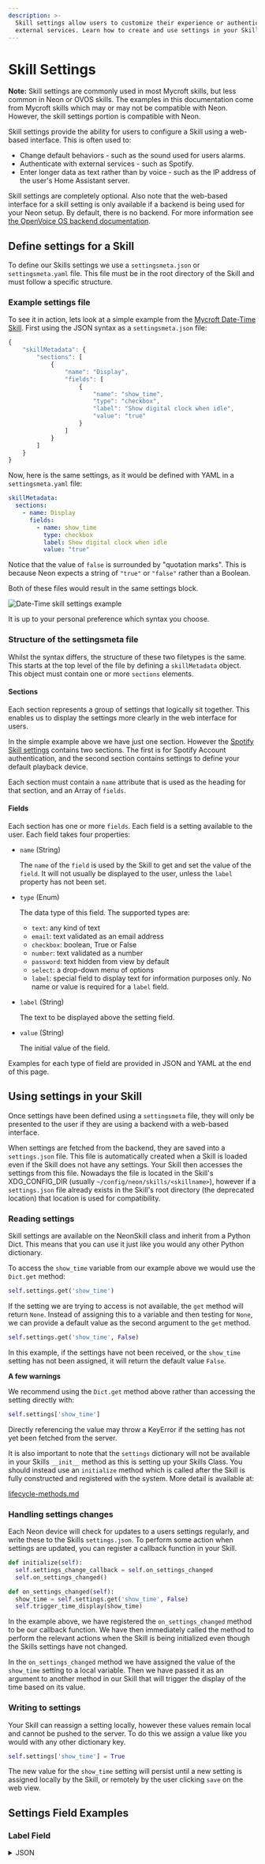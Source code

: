 ```yaml
---
description: >-
  Skill settings allow users to customize their experience or authenticate with
  external services. Learn how to create and use settings in your Skill.
---
```


# Skill Settings

**Note:** Skill settings are commonly used in most Mycroft skills, but less common in Neon or OVOS skills. The examples in this documentation come from Mycroft skills which may or may not be compatible with Neon. However, the skill settings portion is compatible with Neon.

Skill settings provide the ability for users to configure a Skill using a web-based interface. This is often used to:

- Change default behaviors - such as the sound used for users alarms.
- Authenticate with external services - such as Spotify.
- Enter longer data as text rather than by voice - such as the IP address of the user's Home Assistant server.

Skill settings are completely optional. Also note that the web-based interface for a skill setting is only available if a backend is being used for your Neon setup. By default, there is no backend. For more information see [the OpenVoice OS backend documentation](https://openvoiceos.github.io/community-docs/arch_backend/).

## Define settings for a Skill

To define our Skills settings we use a `settingsmeta.json` or `settingsmeta.yaml` file. This file must be in the root directory of the Skill and must follow a specific structure.

### Example settings file

To see it in action, lets look at a simple example from the [Mycroft Date-Time Skill](https://github.com/MycroftAI/skill-date-time). First using the JSON syntax as a `settingsmeta.json` file:

```javascript
{
    "skillMetadata": {
        "sections": [
            {
                "name": "Display",
                "fields": [
                    {
                        "name": "show_time",
                        "type": "checkbox",
                        "label": "Show digital clock when idle",
                        "value": "true"
                    }
                ]
            }
        ]
    }
}
```

Now, here is the same settings, as it would be defined with YAML in a `settingsmeta.yaml` file:

```yaml
skillMetadata:
  sections:
    - name: Display
      fields:
        - name: show_time
          type: checkbox
          label: Show digital clock when idle
          value: "true"
```

Notice that the value of `false` is surrounded by "quotation marks". This is because Neon expects a string of `"true"` or `"false"` rather than a Boolean.

Both of these files would result in the same settings block.

![Date-Time skill settings example](<../../../img/Date-Time-Settings (1).png>)

It is up to your personal preference which syntax you choose.

### Structure of the settingsmeta file

Whilst the syntax differs, the structure of these two filetypes is the same. This starts at the top level of the file by defining a `skillMetadata` object. This object must contain one or more `sections` elements.

#### Sections

Each section represents a group of settings that logically sit together. This enables us to display the settings more clearly in the web interface for users.

In the simple example above we have just one section. However the [Spotify Skill settings](https://github.com/forslund/spotify-skill/blob/19.08/settingsmeta.json) contains two sections. The first is for Spotify Account authentication, and the second section contains settings to define your default playback device.

Each section must contain a `name` attribute that is used as the heading for that section, and an Array of `fields`.

#### Fields

Each section has one or more `fields`. Each field is a setting available to the user. Each field takes four properties:

- `name` (String)

  The `name` of the `field` is used by the Skill to get and set the value of the `field`. It will not usually be displayed to the user, unless the `label` property has not been set.

- `type` (Enum)

  The data type of this field. The supported types are:

  - `text`: any kind of text
  - `email`: text validated as an email address
  - `checkbox`: boolean, True or False
  - `number`: text validated as a number
  - `password`: text hidden from view by default
  - `select`: a drop-down menu of options
  - `label`: special field to display text for information purposes only. No name or value is required for a `label` field.

- `label` (String)

  The text to be displayed above the setting field.

- `value` (String)

  The initial value of the field.

Examples for each type of field are provided in JSON and YAML at the end of this page.

## Using settings in your Skill

Once settings have been defined using a `settingsmeta` file, they will only be presented to the user if they are using a backend with a web-based interface.

When settings are fetched from the backend, they are saved into a `settings.json` file. This file is automatically created when a Skill is loaded even if the Skill does not have any settings. Your Skill then accesses the settings from this file. Nowadays the file is located in the Skill's XDG_CONFIG_DIR (usually `~/config/neon/skills/<skillname>`), however if a `settings.json` file already exists in the Skill's root directory (the deprecated location) that location is used for compatibility.

### Reading settings

Skill settings are available on the NeonSkill class and inherit from a Python Dict. This means that you can use it just like you would any other Python dictionary.

To access the `show_time` variable from our example above we would use the `Dict.get` method:

```python
self.settings.get('show_time')
```

If the setting we are trying to access is not available, the `get` method will return `None`. Instead of assigning this to a variable and then testing for `None`, we can provide a default value as the second argument to the `get` method.

```python
self.settings.get('show_time', False)
```

In this example, if the settings have not been received, or the `show_time` setting has not been assigned, it will return the default value `False`.

**A few warnings**

We recommend using the `Dict.get` method above rather than accessing the setting directly with:

```python
self.settings['show_time']
```

Directly referencing the value may throw a KeyError if the setting has not yet been fetched from the server.

It is also important to note that the `settings` dictionary will not be available in your Skills `__init__` method as this is setting up your Skills Class. You should instead use an `initialize` method which is called after the Skill is fully constructed and registered with the system. More detail is available at:

[lifecycle-methods.md](lifecycle-methods.md)

### Handling settings changes

Each Neon device will check for updates to a users settings regularly, and write these to the Skills `settings.json`. To perform some action when settings are updated, you can register a callback function in your Skill.

```python
def initialize(self):
  self.settings_change_callback = self.on_settings_changed
  self.on_settings_changed()

def on_settings_changed(self):
  show_time = self.settings.get('show_time', False)
  self.trigger_time_display(show_time)
```

In the example above, we have registered the `on_settings_changed` method to be our callback function. We have then immediately called the method to perform the relevant actions when the Skill is being initialized even though the Skills settings have not changed.

In the `on_settings_changed` method we have assigned the value of the `show_time` setting to a local variable. Then we have passed it as an argument to another method in our Skill that will trigger the display of the time based on its value.

### Writing to settings

Your Skill can reassign a setting locally, however these values remain local and cannot be pushed to the server. To do this we assign a value like you would with any other dictionary key.

```python
self.settings['show_time'] = True
```

The new value for the `show_time` setting will persist until a new setting is assigned locally by the Skill, or remotely by the user clicking `save` on the web view.

## Settings Field Examples

### Label Field

<details>
  <summary>JSON</summary>

```javascript
{
    "skillMetadata": {
        "sections": [
            {
                "name": "Label Field Example",
                "fields": [
                    {
                        "type": "label",
                        "label": "This is descriptive text."
                    }
                ]
            }
        ]
    }
}
```

</deatils>

<details>
  <summary>YAML</summary>

```yaml
skillMetadata:
  sections:
    - name: Label Field Example
      fields:
        - type: label
          label: This is descriptive text.
```

</deatils>

### Text Field

<details>
  <summary>JSON</summary>

```javascript
{
    "skillMetadata": {
        "sections": [
            {
                "name": "Text Field Example",
                "fields": [
                    {
                        "name": "my_string",
                        "type": "text",
                        "label": "Enter any text",
                        "value": ""
                    }
                ]
            }
        ]
    }
}
```

</details>

<details>
  <summary>YAML</summary>

```yaml
skillMetadata:
  sections:
    - name: Text Field Example
      fields:
        - name: my_string
          type: text
          label: Enter any text
          value:
```

</details>

### Email

<details>
  <summary>JSON</summary>

```javascript
{
    "skillMetadata": {
        "sections": [
            {
                "name": "Email Field Example",
                "fields": [
                    {
                        "name": "my_email_address",
                        "type": "email",
                        "label": "Enter your email address",
                        "value": ""
                    }
                ]
            }
        ]
    }
}
```

</deatils>

<details>
  <summary>YAML</summary>

```yaml
skillMetadata:
  sections:
    - name: Email Field Example
      fields:
        - name: my_email_address
          type: email
          label: Enter your email address
          value:
```

</deatils>

### Checkbox

<details>
  <summary>JSON</summary>

```javascript
{
    "skillMetadata": {
        "sections": [
            {
                "name": "Checkbox Field Example",
                "fields": [
                    {
                        "name": "my_boolean",
                        "type": "checkbox",
                        "label": "This is an example checkbox. It creates a Boolean value.",
                        "value": "false"
                    }
                ]
            }
        ]
    }
}
```

</deatils>

<details>
  <summary>YAML</summary>

```yaml
skillMetadata:
  sections:
    - name: Checkbox Field Example
      fields:
        - name: my_boolean
          type: checkbox
          label: This is an example checkbox. It creates a Boolean value.
          value: "false"
```

</deatils>

### Number

<details>
  <summary>JSON</summary>

```javascript
{
    "skillMetadata": {
        "sections": [
            {
                "name": "Number Field Example",
                "fields": [
                    {
                        "name": "my_number",
                        "type": "number",
                        "label": "Enter any number",
                        "value": "7"
                    }
                ]
            }
        ]
    }
}
```

</deatils>

<details>
  <summary>YAML</summary>

```yaml
skillMetadata:
  sections:
    - name: Number Field Example
      fields:
        - name: my_number
          type: number
          label: Enter any number
          value: 7
```

</deatils>

### Password

<details>
  <summary>JSON</summary>

```javascript
{
    "skillMetadata": {
        "sections": [
            {
                "name": "Password Field Example",
                "fields": [
                    {
                        "name": "my_password",
                        "type": "password",
                        "label": "Enter your password",
                        "value": ""
                    }
                ]
            }
        ]
    }
}
```

</deatils>

<details>
  <summary>YAML</summary>

```yaml
skillMetadata:
  sections:
    - name: Password Field Example
      fields:
        - name: my_password
          type: password
          label: Enter your password
          value:
```

</deatils>

### Select

<details>
  <summary>JSON</summary>

```javascript
{
    "skillMetadata": {
        "sections": [
            {
                "name": "Select Field Example",
                "fields": [
                    {
                      "name": "my_selected_option",
                      "type": "select",
                      "label": "Select an option",
                      "options": "Option 1|option_one;Option 2|option_two;Option 3|option_three",
                      "value": "option_one"
                    }
                ]
            }
        ]
    }
}
```

</deatils>

<details>
  <summary>YAML</summary>

```yaml
skillMetadata:
  sections:
    - name: Select Field Example
      fields:
        - name: my_selected_option
          type: select
          label: Select an option
          options: Option 1|option_one;Option 2|option_two;Option 3|option_three
          value: option_one
```

</deatils>
